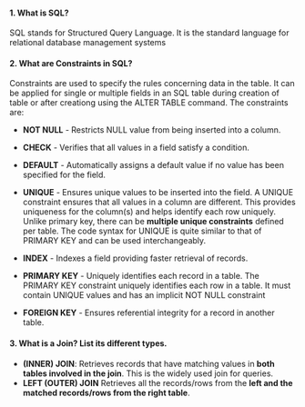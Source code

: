 #### 1. What is SQL?
SQL stands for Structured Query Language. It is the standard language for relational database management systems

#### 2. What are Constraints in SQL?
Constraints are used to specify the rules concerning data in the table. It can be applied for single or multiple fields in an SQL table during creation of table or after creationg using the ALTER TABLE command. The constraints are:

* **NOT NULL** - Restricts NULL value from being inserted into a column.
* **CHECK** - Verifies that all values in a field satisfy a condition.
* **DEFAULT** - Automatically assigns a default value if no value has been specified for the field.
* **UNIQUE** - Ensures unique values to be inserted into the field.
A UNIQUE constraint ensures that all values in a column are different. This provides uniqueness for the column(s) and helps identify each row uniquely. Unlike primary key, there can be **multiple unique constraints** defined per table. The code syntax for UNIQUE is quite similar to that of PRIMARY KEY and can be used interchangeably.

* **INDEX** - Indexes a field providing faster retrieval of records.
* **PRIMARY KEY**  - Uniquely identifies each record in a table.
The PRIMARY KEY constraint uniquely identifies each row in a table. It must contain UNIQUE values and has an implicit NOT NULL constraint

* **FOREIGN KEY**  - Ensures referential integrity for a record in another table.

#### 3. What is a Join? List its different types.
* **(INNER) JOIN**: Retrieves records that have matching values in **both tables involved in the join**. This is the widely used join for queries.
* **LEFT (OUTER) JOIN** Retrieves all the records/rows from the **left and the matched records/rows from the right table**.









